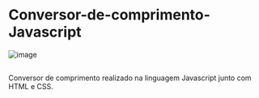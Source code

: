 # Conversor-de-comprimento-Javascript

![image](https://user-images.githubusercontent.com/101509337/217274089-f4f840bf-5394-4bb9-98aa-f14a7b6efcf3.png)


##
Conversor de comprimento realizado na linguagem Javascript junto com HTML e CSS.
